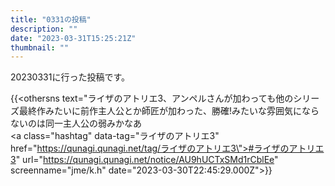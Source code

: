 ```yaml
---
title: "0331の投稿"
description: ""
date: "2023-03-31T15:25:21Z"
thumbnail: ""
---
```

20230331に行った投稿です。
<!--more-->
{{<othersns text="ライザのアトリエ3、アンペルさんが加わっても他のシリーズ最終作みたいに前作主人公とか師匠が加わった、勝確!みたいな雰囲気にならないのは同一主人公の弱みかなあ<br/><a class=\"hashtag\" data-tag=\"ライザのアトリエ3\" href=\"https://qunagi.qunagi.net/tag/ライザのアトリエ3\">#ライザのアトリエ3</a>" url="https://qunagi.qunagi.net/notice/AU9hUCTxSMd1rCblEe" screenname="jme/k.h" date="2023-03-30T22:45:29.000Z">}}
